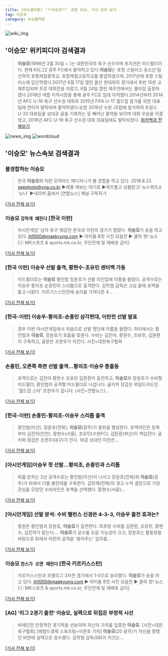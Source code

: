 ```yaml
---
title: (이슈클리핑) '**이승모**' 관련 이슈, 기사 모아 보기
tag: 이승모
category: 이슈클리핑
---
```

![wiki_img](https://user-images.githubusercontent.com/42597476/44503234-41136a80-a6d0-11e8-9071-6fc6418eafe4.png)
## **'**이승모**'** 위키피디아 검색결과
>**이승모**(1998년 3월 30일 ~ )는 대한민국의 축구 선수이며 포지션은 미드필더이다. 현재 K리그2 광주 FC에서 활약하고 있다.**이승모**는 포항 스틸러스 유소년 팀 산하의 포항제철중학교, 포항제철고등학교를 졸업하였으며, 2017년에 포항 스틸러스에 입단하였다.2017년 6월 17일 열린 울산 현대와의 경기에서 후반 15분 교체투입되며 프로 데뷔전을 치렀고, 6월 24일 열린 제주전에서는 풀타임 출장하였다.2018년 여름 이적시장을 통해 광주 FC로 임대 이적했다.2014년부터 2014년 AFC U-16 축구 선수권 대회와 2015년 FIFA U-17 월드컵 참가를 위한 대표팀에 연이어 발탁되며 활약하였다.또한 2016년 수원 JS컵에 참가하여 프랑스 U-20 대표팀을 상대로 골을 기록하는 등 빼어난 활약을 보이며 대회 우승을 이끌었고, 2016년 AFC U-19 축구 선수권 대회 대표팀에도 발탁되었다.
<a href="https://ko.wikipedia.org/wiki/이승모" target="_blank">위키백과 전체보기</a>

![news_img](https://user-images.githubusercontent.com/42597476/44507050-1206f400-a6e4-11e8-8d98-7ffbfebb353f.png)
![wordcloud](https://s3.ap-northeast-2.amazonaws.com/lyrics101-wordcloud/2018-08-23-58291e6b-e914-4dac-952c-ee061b07d5ca.png.png)
## **'**이승모**'** 뉴스속보 검색결과
### 볼경합하는 **이승모**

>한국 **이승모**와 이란 모하마드 메디카니가 볼 경합을 하고 있다. 2018.8.23 seephoto@yna.co.kr ▶태풍 제보는 여기로 ▶퀴즈풀고 상품받고! 뉴스퀴즈쇼 '뉴나' ▶네이버 홈에서 [연합뉴스] 채널 구독하기

[[기사 전체 보기]](http://app.yonhapnews.co.kr/YNA/Basic/SNS/r.aspx?c=PYH20180823283800013&did=1196m)

### **이승모** `강하게 떄린다` [한국 이란]

>아시안게임' 남자 축구 16강전 한국과 이란의 경기가 열렸다. **이승모**가 슛을 하고 있다. jh1000@maekyung.com ▶ 아이돌 B컷 사진 모음전 ▶ 클릭 핫! 뉴스 [ⓒ MK스포츠 & sports.mk.co.kr, 무단전재 및 재배포 금지]

[[기사 전체 보기]](http://sports.mk.co.kr/view.php?year=2018&no=531194)

### [한국 이란] 이승우 선발 출격, 황현수-조유민 센터백 가동

>미드필더로는 **이승모** 황인범 장윤호가 선발 라인업에 이름을 올렸다. 공격수로는 이승우 황의조 손흥민이 스리톱으로 출격한다. 김학범 감독은 고심 끝에 포백을 들고 나왔다. 키르기스스탄전에 승리를 가져다준 4...

[[기사 전체 보기]](http://sports.chosun.com/news/ntype.htm?id=201808240100218990016605&servicedate=20180823)

### [한국-이란] 이승우-황의조-손흥민 삼각편대, 이란전 선발 발표

>경우 이번 아시안게임에서 처음으로 선발 명단에 이름을 올렸다. 허리에서는 황인범과 **이승모**, 장윤호가 호흡을 맞춘다. 수비는 김진야, 황현수, 조유민, 김문환이 구축하고, 골문은 조현우가 지킨다. 사진=대한축구협회

[[기사 전체 보기]](http://www.sportalkorea.com/news/view.php?gisa_uniq=2018082320065108&section_code=10&cp=se&gomb=1)

### 손흥민, 오른쪽 측면 선발 출격…황의조·이승우 총출동

>포백으로는 김진야 황현수 조유민 김문환이 출전하고, **이승모**와 장윤호가 수비형 미드필더, 황인범이 공격형 미드필더로 나섭니다. 골키퍼 장갑은 와일드카드인 '월드컵 스타' 조현우가 낍니다. (사진=연합뉴스)...

[[기사 전체 보기]](https://news.sbs.co.kr/news/endPage.do?news_id=N1004903560&plink=ORI&cooper=NAVER)

### [한국-이란] 손흥민-황의조-이승우 스리톱 출격

>황인범(아산), 장윤호(전북), **이승모**(광주)가 중원을 형성한다. 포백라인은 왼쪽부터 김진야(인천), 황현수(서울), 조유민(수원FC), 김문환(부산)이 책임진다. 골키퍼 장갑은 조현우(대구)가 낀다. 16강 상대인 이란은...

[[기사 전체 보기]](http://www.osen.co.kr/article/G1110973854)

### [아시안게임]이승우 첫 선발…황의조, 손흥민과 스리톱

>뒤를 받치는 2선 공격수로는 황인범(아산)이 나서고 장윤호(전북)와 **이승모**(광주)가 뒤에서 더블 볼란테를 구축한다. 김민재(전북)의 경고 누적 결장으로 가장 관심을 모았던 수비라인은 포백을 선택했다. 황현수(서울)...

[[기사 전체 보기]](http://news.khan.co.kr/kh_news/khan_art_view.html?artid=201808232022001&code=980901)

### [아시안게임] 선발 분석: 수비 밸런스 신경쓴 4-3-3, 이승우 출전 효과는?

>중원은 황인범과 장윤호, **이승모**가 출전한다. 최후방 수비를 김문환, 조유민, 황현수, 김진야가 맡는다.... **이승모**가 공수를 오갈 가능성이 크고, 장윤호는 활동량을 바탕으로 뒤에서 이란의 공격을 '쓸어주는' 임무를...

[[기사 전체 보기]](http://www.spotvnews.co.kr/?mod=news&act=articleView&idxno=232762)

### **이승모** `찬스가 오면 때린다` [한국 키르키스스탄]

>키르키스스탄과 조별리그 3차전 경기에서 1-0으로 승리했다. **이승모**가 슛을 하고 있다. jh1000@maekyung.com ▶ 아이돌 B컷 사진 모음전 ▶ 클릭 핫! 뉴스 [ⓒ MK스포츠 & sports.mk.co.kr, 무단전재 및 재배포 금지]

[[기사 전체 보기]](http://sports.mk.co.kr/view.php?year=2018&no=522751)

### [AG] ‘리그 2경기 출전’ **이승모**, 실력으로 뒤집은 부정적 시선

>바레인전 안정적인 경기력을 선보이며 자신의 가치를 입증한 **이승모**. [사진=대한축구협회] [헤럴드경제 스포츠팀=이준호 기자] **이승모**(20 광주)가 자신을 향했던 비판에 실력으로 응수했다. 김학범 감독(58)이 이끄는...

[[기사 전체 보기]](http://biz.heraldcorp.com/sports/view.php?ud=201808152252532063302_1)


